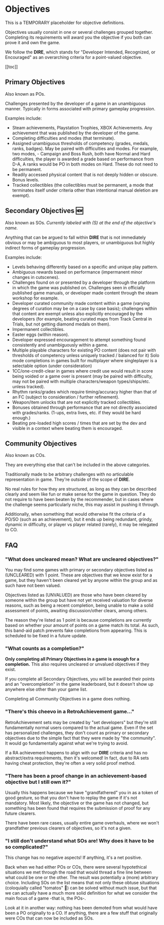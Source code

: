 # Objectives

This is a TEMPORARY placeholder for objective definitions.

Objectives usually consist in one or several challenges grouped together. Completing its requirements will award you the objective if you both can prove it and own the game.

We follow the **DIRE**, which stands for "Developer Intended, Recognized, or Encouraged" as an overarching criteria for a point-valued objective.

[[toc]]

## Primary Objectives
Also known as POs.

Challenges presented by the developer of a game in an unambiguous manner. Typically in forms associated with primary gameplay progression.

Examples include: 
- Steam achievements, Playstation Trophies, XBOX Achievements. Any achievement that was published by the developer of the game.
- Completing difficulties and modes (that terminate).
- Assigned unambiguous thresholds of competency (grades, medals, ranks, badges). May be paired with difficulties and modes. For example, two modes, - Campaign and Boss Rush, both have Normal and Hard difficulties, the player is awarded a grade based on performance from D-A, A ranks would be PO in both modes on Hard. These do not need to be permanent.
- Readily accessed physical content that is not deeply hidden or obscure. Bonus levels.
- Tracked collectibles (the collectibles must be permanent, a mode that terminates itself under criteria other than intentional manual deletion are exempt).

## Secondary Objectives :new:
Also known as SOs. *Currently labeled with *(S)* at the end of the objective's name.*

Anything that can be argued to fall within **DIRE** that is not immediately obvious or may be ambiguous to most players, or unambiguous but highly indirect forms of gameplay progression.

Examples include:
- Levels behaving differently based on a specific and unique play pattern.
- Ambiguous rewards based on performance (impermanent minor changes in cutscenes).
- Challenges found on or presented by a developer through the platform in which the game was published on. Challenges seen in officially published game manuals, or developer made content through the steam workshop for example.
- Developer curated community made content within a game (varying degrees of curation may be on a case by case basis); challenges within that content are exempt unless also explicitly encouraged by the developers (for example, beating curated maps from Track Central in Trials, but not getting diamond medals on them).
- Impermanent collectibles.
- Easter eggs (within reason).
- Developer expressed encouragement to attempt something found consistently and unambiguously within a game.
- Multiple playable characters for existing PO content (does not pair with thresholds of competency unless uniquely tracked / balanced for it)
Solo mode completions in games built for multiplayer where singleplayer is a selectable option (under consideration)
- 1CC/one-credit-clear in games where credit use would result in score being voided or a game over is present (may be paired with difficulty, may not be paired with multiple characters/weapon types/ships/etc. unless tracked).
- Rhythm ranks/grades which require timing/accuracy higher than that of an FC (subject to consideration / further refinement).
- Weapon/item unlocks that are not explicitly tracked collectibles.
- Bonuses obtained through performance that are not directly associated with grades/ranks. (1-ups, extra lives, etc. if they would be hard enough.)
- Beating pre-loaded high scores / times that are set by the dev and visible in a context where beating them is encouraged.

## Community Objectives
Also known as COs.

They are everything else that can't be included in the above categories.

Traditionally made to be arbitrary challenges with no articulable representation in game. They're outside of the scope of **DIRE**.

No real rules for how they are structured, as long as they can be described clearly and seem like fun or make sense for the game in question. They do not require to have been beaten by the recommender, but in cases where the challenge seems particularly niche, this may assist in pushing it through. 

Additionally, when something that would otherwise fit the criteria of a PO/SO (such as an achievement), but it ends up being redundant, grindy, dynamic in difficulty, or player vs player related (rarely), it may be relegated to CO.

## FAQ

### "What does uncleared mean? What are uncleared objectives?"
You may find some games with primary or secondary objectives listed as (UNCLEARED) with 1 point. These are objectives that we know exist for a game, but they haven't been cleared yet by anyone within the group and as such have not been valued.

Objectives listed as (UNVALUED) are those who have been cleared by someone within the group but have not yet received valuation for diverse reasons, such as being a recent completion, being unable to make a solid assessment of points, awaiting discussion/other clears, among others.

The reason they're listed as 1 point is because completions are currently based on whether your amount of points on a game match its total. As such, this band-aid patch prevents fake completions from appearing. This is scheduled to be fixed in a future update.


### "What counts as a completion?"
**Only completing all Primary Objectives in a game is enough for a completion.** This also requires uncleared or unvalued objectives if they exist.

If you complete all Secondary Objectives, you will be awarded their points and an "overcompletion" in the game leaderboard, but it doesn't show up anywhere else other than your game list.

Completing all Community Objectives in a game does nothing.

### "There's this cheevo in a RetroAchievement game..."
RetroAchievement sets may be created by "set developers" but they're still fundamentally normal users compared to the actual game. Even if the set has personalized challenges, they don't count as primary or secondary objectives due to the simple fact that they were made by "the community". It would go fundamentally against what we're trying to avoid.

If a RA achievement happens to align with our **DIRE** criteria and has no abstract/extra requirements, then it's welcomed! In fact, due to RA sets having cheat protection, they're often a very solid proof method.


### "There has been a proof change in an achievement-based objective but I still own it?"

Usually this happens because we have "grandfathered" you in as a token of good gesture, so that you don't have to replay the game if it's not mandatory. Most likely, the objective or the game has not changed, but something has been found that requires the submission of proof for any future clearers.

There have been rare cases, usually entire game overhauls, where we won't grandfather previous clearers of objectives, so it's not a given.

### "I still don't understand what SOs are! Why does it have to be so complicated?"
This change has no negative aspects! If anything, it's a net positive.

Back when we had either POs or COs, there were several hypotethical situations we met through the road that would thread a fine line between what could be one or the other. The result was potentially a (more) arbitrary choice.
Including SOs on the list means that not only these obtuse situations (coloquially called "tomatos" :tomato:) can be solved without much issue, but that we can actually have a much more solid definition for what we consider the main focus of a game -that is, the POs-.

Look at it in another way: nothing has been demoted from what would have been a PO originally to a CO. If anything, there are a few stuff that originally were COs that can now be included as SOs.


